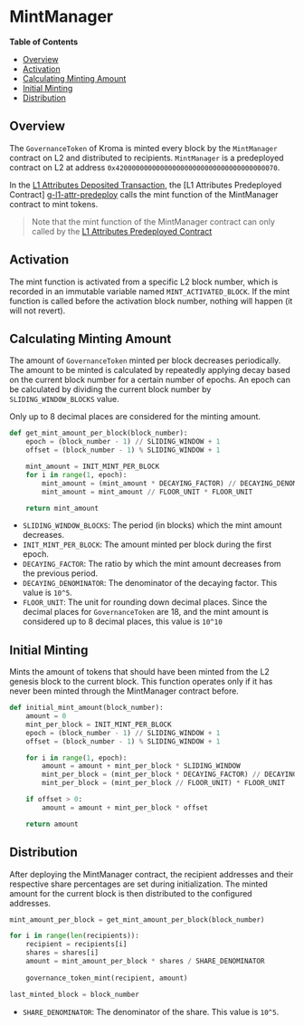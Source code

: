 # MintManager

<!-- START doctoc generated TOC please keep comment here to allow auto update -->
<!-- DON'T EDIT THIS SECTION, INSTEAD RE-RUN doctoc TO UPDATE -->
**Table of Contents**

- [Overview](#overview)
- [Activation](#activation)
- [Calculating Minting Amount](#calculating-minting-amount)
- [Initial Minting](#initial-minting)
- [Distribution](#distribution)

<!-- END doctoc generated TOC please keep comment here to allow auto update -->

<!-- All glossary references in this file. -->

[g-l1-attr-deposit]: ../glossary.md#l1-attributes-deposited-transaction
[g-l1-attr-predeploy]: ../glossary.md#l1-attributes-predeployed-contract

## Overview

The `GovernanceToken` of Kroma is minted every block by the `MintManager` contract on L2 and distributed to recipients.
`MintManager` is a predeployed contract on L2 at address `0x4200000000000000000000000000000000000070`.

In the [L1 Attributes Deposited Transaction][g-l1-attr-deposit], the [L1 Attributes Predeployed Contract]
[g-l1-attr-predeploy] calls the mint function of the MintManager contract to mint tokens.

> Note that the mint function of the MintManager contract can only called by the
[L1 Attributes Predeployed Contract][g-l1-attr-predeploy]

## Activation

The mint function is activated from a specific L2 block number,
which is recorded in an immutable variable named `MINT_ACTIVATED_BLOCK`.
If the mint function is called before the activation block number, nothing will happen (it will not revert).

## Calculating Minting Amount

The amount of `GovernanceToken` minted per block decreases periodically.
The amount to be minted is calculated by repeatedly applying decay based on the current block number for a
certain number of epochs.
An epoch can be calculated by dividing the current block number by `SLIDING_WINDOW_BLOCKS` value.

Only up to 8 decimal places are considered for the minting amount.

```python
def get_mint_amount_per_block(block_number):
    epoch = (block_number - 1) // SLIDING_WINDOW + 1
    offset = (block_number - 1) % SLIDING_WINDOW + 1

    mint_amount = INIT_MINT_PER_BLOCK
    for i in range(1, epoch):
        mint_amount = (mint_amount * DECAYING_FACTOR) // DECAYING_DENOMINATOR
        mint_amount = mint_amount // FLOOR_UNIT * FLOOR_UNIT

    return mint_amount
```

- `SLIDING_WINDOW_BLOCKS`: The period (in blocks) which the mint amount decreases.
- `INIT_MINT_PER_BLOCK`: The amount minted per block during the first epoch.
- `DECAYING_FACTOR`: The ratio by which the mint amount decreases from the previous period.
- `DECAYING_DENOMINATOR`: The denominator of the decaying factor. This value is `10^5`.
- `FLOOR_UNIT`: The unit for rounding down decimal places. Since the decimal places for `GovernanceToken` are 18,
  and the mint amount is considered up to 8 decimal places, this value is `10^10`

## Initial Minting

Mints the amount of tokens that should have been minted from the L2 genesis block to the current block.
This function operates only if it has never been minted through the MintManager contract before.

```python
def initial_mint_amount(block_number):
    amount = 0
    mint_per_block = INIT_MINT_PER_BLOCK
    epoch = (block_number - 1) // SLIDING_WINDOW + 1
    offset = (block_number - 1) % SLIDING_WINDOW + 1

    for i in range(1, epoch):
        amount = amount + mint_per_block * SLIDING_WINDOW
        mint_per_block = (mint_per_block * DECAYING_FACTOR) // DECAYING_DENOMINATOR
        mint_per_block = (mint_per_block // FLOOR_UNIT) * FLOOR_UNIT

    if offset > 0:
        amount = amount + mint_per_block * offset

    return amount
```

## Distribution

After deploying the MintManager contract, the recipient addresses and their respective share percentages
are set during initialization.
The minted amount for the current block is then distributed to the configured addresses.

```python
mint_amount_per_block = get_mint_amount_per_block(block_number)

for i in range(len(recipients)):
    recipient = recipients[i]
    shares = shares[i]
    amount = mint_amount_per_block * shares / SHARE_DENOMINATOR
    
    governance_token_mint(recipient, amount)

last_minted_block = block_number
```

- `SHARE_DENOMINATOR`: The denominator of the share. This value is `10^5`.
